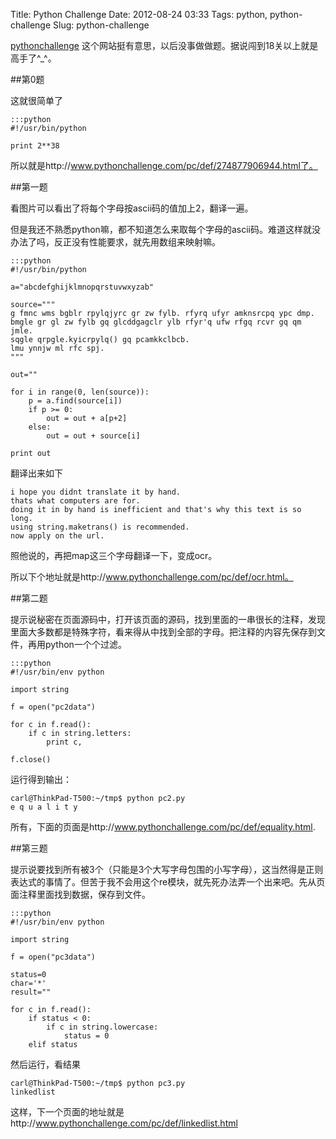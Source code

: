 Title: Python Challenge
Date: 2012-08-24 03:33
Tags: python, python-challenge
Slug: python-challenge

[pythonchallenge](http://www.pythonchallenge.com/) 这个网站挺有意思，以后没事做做题。据说闯到18关以上就是高手了^_^。

##第0题

这就很简单了

    :::python
    #!/usr/bin/python

    print 2**38

所以就是http://www.pythonchallenge.com/pc/def/274877906944.html了。

##第一题

看图片可以看出了将每个字母按ascii码的值加上2，翻译一遍。

但是我还不熟悉python嘛，都不知道怎么来取每个字母的ascii码。难道这样就没办法了吗，反正没有性能要求，就先用数组来映射嘛。

    :::python
    #!/usr/bin/python

    a="abcdefghijklmnopqrstuvwxyzab"

    source="""
    g fmnc wms bgblr rpylqjyrc gr zw fylb. rfyrq ufyr amknsrcpq ypc dmp.
    bmgle gr gl zw fylb gq glcddgagclr ylb rfyr'q ufw rfgq rcvr gq qm jmle.
    sqgle qrpgle.kyicrpylq() gq pcamkkclbcb.
    lmu ynnjw ml rfc spj.
    """

    out=""

    for i in range(0, len(source)):
        p = a.find(source[i])
        if p >= 0:
            out = out + a[p+2]
        else:
            out = out + source[i]

    print out

翻译出来如下

    i hope you didnt translate it by hand.
    thats what computers are for.
    doing it in by hand is inefficient and that's why this text is so long.
    using string.maketrans() is recommended.
    now apply on the url.

照他说的，再把map这三个字母翻译一下，变成ocr。

所以下个地址就是http://www.pythonchallenge.com/pc/def/ocr.html。

##第二题

提示说秘密在页面源码中，打开该页面的源码，找到里面的一串很长的注释，发现里面大多数都是特殊字符，看来得从中找到全部的字母。把注释的内容先保存到文件，再用python一个个过滤。

    :::python
    #!/usr/bin/env python

    import string

    f = open("pc2data")

    for c in f.read():
        if c in string.letters:
            print c,

    f.close()

运行得到输出：

    carl@ThinkPad-T500:~/tmp$ python pc2.py
    e q u a l i t y

所有，下面的页面是http://www.pythonchallenge.com/pc/def/equality.html.

##第三题

提示说要找到所有被3个（只能是3个大写字母包围的小写字母），这当然得是正则表达式的事情了。但苦于我不会用这个re模块，就先死办法弄一个出来吧。先从页面注释里面找到数据，保存到文件。

    :::python
    #!/usr/bin/env python

    import string

    f = open("pc3data")

    status=0
    char='*'
    result=""

    for c in f.read():
        if status < 0:
            if c in string.lowercase:
                status = 0
        elif status

然后运行，看结果

    carl@ThinkPad-T500:~/tmp$ python pc3.py
    linkedlist

这样，下一个页面的地址就是http://www.pythonchallenge.com/pc/def/linkedlist.html
